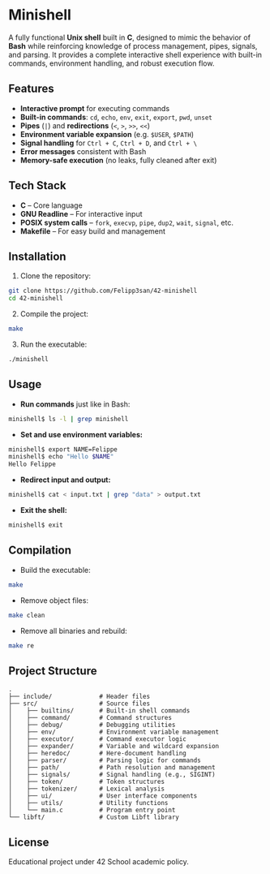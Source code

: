 # Minishell

A fully functional **Unix shell** built in **C**, designed to mimic the behavior of **Bash** while reinforcing knowledge of process management, pipes, signals, and parsing.
It provides a complete interactive shell experience with built-in commands, environment handling, and robust execution flow.

## Features

- **Interactive prompt** for executing commands  
- **Built-in commands**: `cd`, `echo`, `env`, `exit`, `export`, `pwd`, `unset`  
- **Pipes** (`|`) and **redirections** (`<`, `>`, `>>`, `<<`)  
- **Environment variable expansion** (e.g. `$USER`, `$PATH`)  
- **Signal handling** for `Ctrl + C`, `Ctrl + D`, and `Ctrl + \`  
- **Error messages** consistent with Bash  
- **Memory-safe execution** (no leaks, fully cleaned after exit)  

## Tech Stack

- **C** – Core language  
- **GNU Readline** – For interactive input
- **POSIX system calls** – `fork`, `execvp`, `pipe`, `dup2`, `wait`, `signal`, etc.  
- **Makefile** – For easy build and management

## Installation

1. Clone the repository:

```bash
git clone https://github.com/Felipp3san/42-minishell
cd 42-minishell
```

2. Compile the project:

```bash
make
```

3. Run the executable:

```bash
./minishell
```

## Usage

- **Run commands** just like in Bash:

```bash
minishell$ ls -l | grep minishell
```

- **Set and use environment variables:**

```bash
minishell$ export NAME=Felippe
minishell$ echo "Hello $NAME"
Hello Felippe
```

- **Redirect input and output:**

```bash
minishell$ cat < input.txt | grep "data" > output.txt
```

- **Exit the shell:**

```bash
minishell$ exit
```

## Compilation

- Build the executable:

```bash
make
```

- Remove object files:

```bash
make clean
```

- Remove all binaries and rebuild:

```bash
make re
```

## Project Structure

```
.
├── include/             # Header files
├── src/                 # Source files
│    ├── builtins/       # Built-in shell commands
│    ├── command/        # Command structures
│    ├── debug/          # Debugging utilities
│    ├── env/            # Environment variable management
│    ├── executor/       # Command executor logic
│    ├── expander/       # Variable and wildcard expansion
│    ├── heredoc/        # Here-document handling
│    ├── parser/         # Parsing logic for commands
│    ├── path/           # Path resolution and management
│    ├── signals/        # Signal handling (e.g., SIGINT)
│    ├── token/          # Token structures
│    ├── tokenizer/      # Lexical analysis
│    ├── ui/             # User interface components
│    ├── utils/          # Utility functions
│    └── main.c          # Program entry point
└── libft/               # Custom Libft library
```

## License

Educational project under 42 School academic policy.
